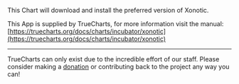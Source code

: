 This Chart will download and install the preferred version of Xonotic.

This App is supplied by TrueCharts, for more information visit the manual: [https://truecharts.org/docs/charts/incubator/xonotic](https://truecharts.org/docs/charts/incubator/xonotic)

---

TrueCharts can only exist due to the incredible effort of our staff.
Please consider making a [donation](https://truecharts.org/docs/about/sponsor) or contributing back to the project any way you can!

